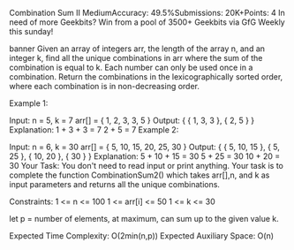 Combination Sum II
MediumAccuracy: 49.5%Submissions: 20K+Points: 4
In need of more Geekbits? Win from a pool of 3500+ Geekbits via GfG Weekly this sunday!

banner
Given an array of integers arr, the length of the array n, and an integer k, find all the unique combinations in arr where the sum of the combination is equal to k. Each number can only be used once in a combination.
Return the combinations in the lexicographically sorted order, where each combination is in non-decreasing order.

Example 1:

Input:
n = 5, k = 7
arr[] = { 1, 2, 3, 3, 5 }
Output:
{ { 1, 3, 3 }, { 2, 5 } }
Explanation:
1 + 3 + 3 = 7
2 + 5 = 7
Example 2:

Input:
n = 6, k = 30
arr[] = { 5, 10, 15, 20, 25, 30 }
Output:
{ { 5, 10, 15 }, { 5, 25 }, { 10, 20 }, { 30 } }
Explanation:
5 + 10 + 15 = 30
5 + 25 = 30
10 + 20 = 30
Your Task:
You don't need to read input or print anything. Your task is to complete the function CombinationSum2() which takes arr[],n, and k as input parameters and returns all the unique combinations.

Constraints:
1 <= n <= 100
1 <= arr[i] <= 50
1 <= k <= 30

let p = number of elements, at maximum, can sum up to the given value k.

Expected Time Complexity: O(2min(n,p))
Expected Auxiliary Space: O(n)
